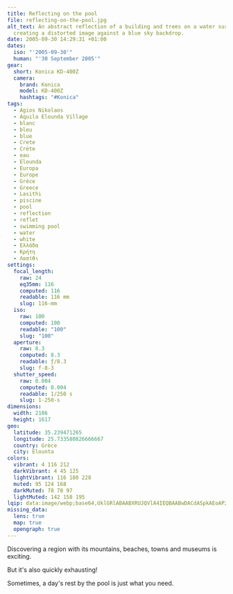 ```yaml
---
title: Reflecting on the pool
file: reflecting-on-the-pool.jpg
alt_text: An abstract reflection of a building and trees on a water surface,
  creating a distorted image against a blue sky backdrop.
date: 2005-09-30 14:29:31 +01:00
dates:
  iso: "'2005-09-30'"
  human: "'30 September 2005'"
gear:
  short: Konica KD-400Z
  camera:
    brand: Konica
    model: KD-400Z
    hashtags: "#Konica"
tags:
  - Agios Nikolaos
  - Aquila Elounda Village
  - blanc
  - bleu
  - blue
  - Crete
  - Crète
  - eau
  - Elounda
  - Europa
  - Europe
  - Grèce
  - Greece
  - Lasithi
  - piscine
  - pool
  - reflection
  - reflet
  - swimming pool
  - water
  - white
  - Ελλάδα
  - Κρήτη
  - Λασίθι
settings:
  focal_length:
    raw: 24
    eq35mm: 116
    computed: 116
    readable: 116 mm
    slug: 116-mm
  iso:
    raw: 100
    computed: 100
    readable: "100"
    slug: "100"
  aperture:
    raw: 8.3
    computed: 8.3
    readable: ƒ/8.3
    slug: f-8-3
  shutter_speed:
    raw: 0.004
    computed: 0.004
    readable: 1/250 s
    slug: 1-250-s
dimensions:
  width: 2186
  height: 1617
geo:
  latitude: 35.239471265
  longitude: 25.733580826666667
  country: Grèce
  city: Elounta
colors:
  vibrant: 4 116 212
  darkVibrant: 4 45 125
  lightVibrant: 116 180 228
  muted: 95 124 168
  darkMuted: 78 78 97
  lightMuted: 142 158 195
lqip: data:image/webp;base64,UklGRlABAABXRUJQVlA4IEQBAABwDACdASpkAEoAP2mmvlizv64jslZsy/AtCUAZr5z0fgFz2D6tpL0zdsJH8BZede0PtLYvfccguFDRXN/q0FYvFvcB0siJF6MUnLJIvyp7wJnT86Y9PlZ488ylAOmhNKeb774DFDh4OJ5OuwAA/uDfDGRv4SzZUmx+YrKw1xVK4AathJAA8Is6DO3Sgb02B4AbjJKmfkH0aA+Gi/m+1hPu1ew9tbfqMRM9Tnr8RcOw1x+MWEHoXo4PPWaPNpS595YxzyBSGyI0p0h4hxrMXgICwlz1GXsH8mqKzMKv3nnPLiIeD1IO7ESwat8XnGjlEdzW22/xMMQhCQWHODgu+inzlweoZvQHHMGUlhG6rZqdkinazF+CrigYLjyakHZJ72a7LAlrvx78SvMuatJcqKfhhsn46ikt8l7cyK659MPGPOg7wAA=
missing_data:
  lens: true
  map: true
  opengraph: true
---
```


Discovering a region with its mountains, beaches, towns and museums is exciting.

But it's also quickly exhausting!

Sometimes, a day's rest by the pool is just what you need.

